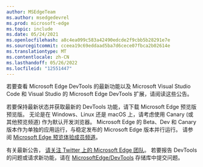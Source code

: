 ```yaml
---
author: MSEdgeTeam
ms.author: msedgedevrel
ms.prod: microsoft-edge
ms.topic: include
ms.date: 05/24/2021
ms.openlocfilehash: a8c4ea099c583a42490edcde2f9cbb5b28291e7e
ms.sourcegitcommit: cceea19c69eddaad5ba7d6cece07fbca2b02614e
ms.translationtype: MT
ms.contentlocale: zh-CN
ms.lasthandoff: 05/26/2022
ms.locfileid: "12551447"
---
```

若要查看 Microsoft Edge DevTools 的最新功能以及 Microsoft Visual Studio Code 和 Visual Studio 的 Microsoft Edge DevTools 扩展，请阅读这些公告。

若要保持最新状态并获取最新的 DevTools 功能，请下载 Microsoft Edge 预览版预览版。  无论是在 Windows、Linux 还是 macOS 上，请考虑使用 Canary (或其他预览频道) 作为默认开发浏览器。  Microsoft Edge 的 Beta、Dev 和 Canary 版本作为单独的应用运行，与稳定发布的 Microsoft Edge 版本并行运行。  请参阅 [Microsoft Edge 预览体验成员频道](https://aka.ms/microsoftedge)。

有关最新公告， [请关注 Twitter 上的 Microsoft Edge 团队](https://twitter.com/MSEdgeDev)。 若要报告 DevTools 的问题或请求新功能，请在 [MicrosoftEdge/DevTools](https://github.com/MicrosoftEdge/DevTools) 存储库中提交问题。
